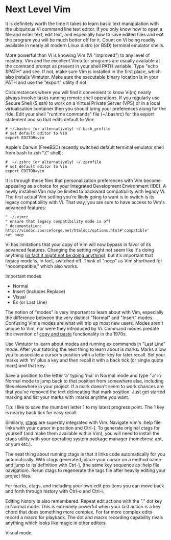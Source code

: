 # Next Level Vim

It is definitely worth the time it takes to learn basic text manipulation with the ubiquitous Vi command line text editor. If you only know how to open a file and enter text, edit text, and especially how to save edited files and exit the program you will be much better off for it. Count on Vi being readily available in nearly all modern Linux distro (or BSD) terminal emulator shells.

More powerful than Vi is knowing Vim (Vi "improved") to any level of mastery. Vim and the excellent Vimtutor programs are usually available at the command prompt as present in your shell PATH variable. Type "echo $PATH" and see. If not, make sure Vim is installed in the first place, which also installs Vimtutor. Make sure the executable binary location is in your PATH and use the "export" utility if not.

Circumstances where you will find it convenient to know Vi(m) nearly always involve tasks running remote shell operations. If you regularly use Secure Shell ($ ssh) to work on a Virtual Private Server (VPS) or in a local virtualisation container then you should bring your preferences along for the ride. Edit your shell "runtime commands" file (~/.bashrc) for the export statement and so that edits default to Vim:

```
# ~/.bashrc (or alternatively) ~/.bash_profile
# set default editor to Vim
export EDITOR=vim
```

Apple's Darwin (FreeBSD) recently switched default terminal emulator shell from bash to zsh "Z" shell):

```
#  ~/.zshrc (or alternatively) ~/.zprofile
# set default editor to Vim
export EDITOR=vim
```

It is through these files that personalization preferences with Vim become appealing as a choice for your Integrated Development Environment (IDE). A newly installed Vim may be limited to backward compatibility with legacy Vi. The first actual Vim setting you're likely going to want is to switch is its legacy compatibility with Vi. That way, you are sure to have access to Vim's advanced features:

```
" ~/.vimrc 
" ensure that legacy compatibility mode is off
" documentation: http://vimdoc.sourceforge.net/htmldoc/options.html#'compatible'
set nocp
```

Vi has limitations that your copy of Vim will now bypass in favor of its advanced features. Changing the setting might not seem like it's doing anything ([in fact it might not be doing anything](http://vimdoc.sourceforge.net/htmldoc/starting.html#compatible-default)), but it's important that legacy mode is, in fact, switched off. Think of "nocp" as Vim shorthand for "nocompatible," which also works.

Important modes
* Normal
* Insert (includes Replace)
* Visual
* Ex (or Last Line)

The notion of "modes" is very important to learn about with Vim, especially the difference between the very distinct "Normal" and "Insert" modes. Confusing Vim's modes are what will trip up most new users. Modes aren't unique to Vim, nor were they introduced by Vi. Command modes predate the invention of [copy and paste](https://www.npr.org/2020/02/22/808404858/remembering-the-pioneer-behind-your-computers-cut-copy-and-paste-functions) functionality in the 1970s.

Use Vimtutor to learn about modes and running ex commands in "Last Line" mode. After your tutoring the next thing to learn about is marks. Marks allow you to associate a cursor's position with a letter key for later recall. Set your marks with ‘m' plus a key and then recall it with a back tick (or single quote mark) and that key.

Save a position to the letter ‘a' typing ‘ma' in Normal mode and type ‘\`a' in Normal mode to jump back to that position from somewhere else, including files elsewhere in your project. If a mark doesn't seem to work chances are that you've removed the text delineating that mark position. Just get started marking and list your marks with :marks anytime you want.

Tip: I like to save the (number) letter 1 to my latest progress point. The 1 key is nearby back tick for easy recall.

Similarly, [ctags](http://ctags.sourceforge.net) are superbly integrated with Vim. Navigate Vim's :help file links with your cursor in position and Ctrl-]. To generate original ctags for yourself (and make them available within Vim), you will need to install the ctags utility with your operating system package manager (homebrew, apt, or yum etc.).

The neat thing about running ctags is that it links code automatically for you automatically. With ctags generated, place your cursor on a method name and jump to its definition with Ctrl-], (the same key sequence as :help file navigation). Rerun ctags to regenerate the tags file after heavily editing your project files.

For marks, ctags, and including your own edit positions you can move back and forth through history with Ctrl-o and Ctrl-i.

Editing history is also remembered. Repeat edit actions with the "." dot key in Normal mode. This is extremely powerful when your last action is a key chord that does something more complex. For far more complex edits record a macro for playback. The dot and macro recording capability rivals anything which looks like magic in other editors.

Visual mode.
